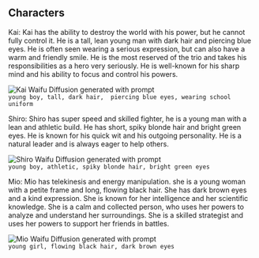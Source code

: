## Characters
Kai: Kai has the ability to destroy the world with his power, but he cannot fully control it. He is a tall, lean young man with dark hair and piercing blue eyes. He is often seen wearing a serious expression, but can also have a warm and friendly smile. He is the most reserved of the trio and takes his responsibilities as a hero very seriously. He is well-known for his sharp mind and his ability to focus and control his powers.

![Kai]("https://raw.githubusercontent.com/kidjanate/The-Control-Paradox/main/Images/Shiro.png")
Waifu Diffusion generated with prompt  
`young boy, tall, dark hair,  piercing blue eyes, wearing school uniform`

Shiro: Shiro has super speed and skilled fighter, he is a young man with a lean and athletic build. He has short, spiky blonde hair and bright green eyes. He is known for his quick wit and his outgoing personality. He is a natural leader and is always eager to help others.

![Shiro]("https://raw.githubusercontent.com/kidjanate/The-Control-Paradox/main/Images/Shiro.png")
Waifu Diffusion generated with prompt  
`young boy, athletic, spiky blonde hair, bright green eyes`

Mio: Mio has telekinesis and energy manipulation. she is a young woman with a petite frame and long, flowing black hair. She has dark brown eyes and a kind expression. She is known for her intelligence and her scientific knowledge. She is a calm and collected person, who uses her powers to analyze and understand her surroundings. She is a skilled strategist and uses her powers to support her friends in battles.

![Mio]("https://raw.githubusercontent.com/kidjanate/The-Control-Paradox/main/Images/Mio.png")
Waifu Diffusion generated with prompt  
`young girl, flowing black hair, dark brown eyes`
